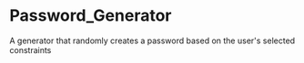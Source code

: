 # Password_Generator
A generator that randomly creates a password based on the user's selected constraints
